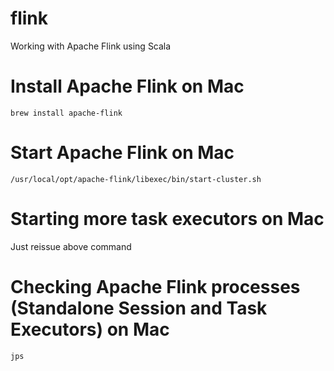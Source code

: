# flink
Working with Apache Flink using Scala

# Install Apache Flink on Mac
```
brew install apache-flink
```

# Start Apache Flink on Mac
```
/usr/local/opt/apache-flink/libexec/bin/start-cluster.sh
```

# Starting more task executors on Mac
Just reissue above command

# Checking Apache Flink processes (Standalone Session and Task Executors) on Mac
```
jps
```

